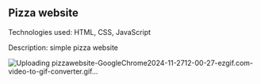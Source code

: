 ## Pizza website

Technologies used: HTML, CSS, JavaScript

Description: simple pizza website

![Uploading pizzawebsite-GoogleChrome2024-11-2712-00-27-ezgif.com-video-to-gif-converter.gif…]()
